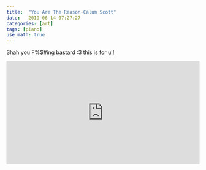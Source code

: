 ```yaml
---
title:  "You Are The Reason-Calum Scott"
date:   2019-06-14 07:27:27
categories: [art]
tags: [piano]
use_math: true
---
```


Shah you F%$#ing bastard :3 this is for u!!

<iframe style="overflow:hidden; width:100%; height:270px" src="https://www.youtube.com/embed/ZwbJNzDGpjc" frameborder="0" allow="accelerometer; autoplay; clipboard-write; encrypted-media; gyroscope; picture-in-picture" allowfullscreen></iframe>
